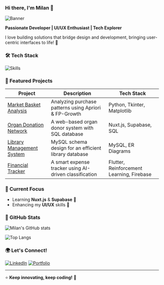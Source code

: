 ### Hi there, I'm Milan 👋

![Banner](https://capsule-render.vercel.app/api?type=waving&color=0:fc466b,100:3f5efb&height=150&section=header&text=Welcome%20to%20My%20GitHub!&fontSize=25&fontColor=fff&animation=fadeIn)

**Passionate Developer | UI/UX Enthusiast | Tech Explorer**

I love building solutions that bridge design and development, bringing user-centric interfaces to life! 🚀

### 🛠️ Tech Stack

![Skills](https://skillicons.dev/icons?i=flutter,mysql,figma,tailwind,python,js,html,css,github,vscode)

### 📌 Featured Projects

| Project | Description | Tech Stack |
|---------|-------------|-------------|
| [Market Basket Analysis](https://github.com/milangmatt) | Analyzing purchase patterns using Apriori & FP-Growth | Python, Tkinter, Matplotlib |
| [Organ Donation Network](https://github.com/milangmatt) | A web-based organ donor system with SQL database | Nuxt.js, Supabase, SQL |
| [Library Management System](https://github.com/milangmatt) | MySQL schema design for an efficient library database | MySQL, ER Diagrams |
| [Financial Tracker](https://github.com/milangmatt) | A smart expense tracker using AI-driven classification | Flutter, Reinforcement Learning, Firebase |


### 🚀 Current Focus
- Learning **Nuxt.js** & **Supabase** 📖
- Enhancing my **UI/UX** skills 🎨


### 🌟 GitHub Stats

![Milan's GitHub stats](https://github-readme-stats.vercel.app/api?username=milangmatt&show_icons=true&theme=radical&hide=stars,prs)

![Top Langs](https://github-readme-stats.vercel.app/api/top-langs/?username=milangmatt&layout=compact&theme=radical)

### 🌍 Let's Connect!

[![LinkedIn](https://img.shields.io/badge/-LinkedIn-blue?style=for-the-badge&logo=linkedin)](https://linkedin.com/in/your-profile)  [![Portfolio](https://img.shields.io/badge/-Portfolio-black?style=for-the-badge&logo=web)](https://your-portfolio.com)

---

⭐ **Keep innovating, keep coding!** 🚀
